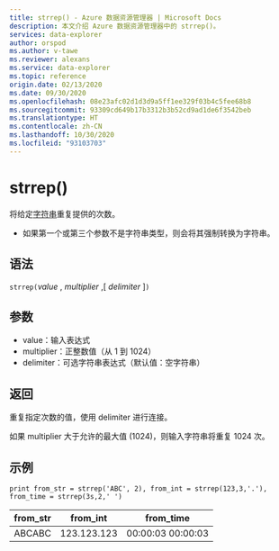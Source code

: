 ```yaml
---
title: strrep() - Azure 数据资源管理器 | Microsoft Docs
description: 本文介绍 Azure 数据资源管理器中的 strrep()。
services: data-explorer
author: orspod
ms.author: v-tawe
ms.reviewer: alexans
ms.service: data-explorer
ms.topic: reference
origin.date: 02/13/2020
ms.date: 09/30/2020
ms.openlocfilehash: 08e23afc02d1d3d9a5ff1ee329f03b4c5fee68b8
ms.sourcegitcommit: 93309cd649b17b3312b3b52cd9ad1de6f3542beb
ms.translationtype: HT
ms.contentlocale: zh-CN
ms.lasthandoff: 10/30/2020
ms.locfileid: "93103703"
---
```

# <a name="strrep"></a>strrep()

将给定[字符串](./scalar-data-types/string.md)重复提供的次数。

* 如果第一个或第三个参数不是字符串类型，则会将其强制转换为字符串。

## <a name="syntax"></a>语法

`strrep(`*value* , *multiplier* ,[ *delimiter* ]`)`

## <a name="arguments"></a>参数

* value：输入表达式
* multiplier：正整数值（从 1 到 1024）
* delimiter：可选字符串表达式（默认值：空字符串）

## <a name="returns"></a>返回

重复指定次数的值，使用 delimiter 进行连接。

如果 multiplier 大于允许的最大值 (1024)，则输入字符串将重复 1024 次。
 
## <a name="example"></a>示例

```kusto
print from_str = strrep('ABC', 2), from_int = strrep(123,3,'.'), from_time = strrep(3s,2,' ')
```

|from_str|from_int|from_time|
|---|---|---|
|ABCABC|123.123.123|00:00:03 00:00:03|